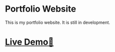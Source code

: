 # Portfolio Website

This is my portfolio website. It is still in development.    
# [Live Demo🔗](https://devaggarwal-1.github.io/Portfolio_website/)
